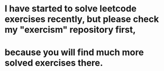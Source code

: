 # I have started to solve leetcode exercises recently, but please check my "exercism" repository first,
# because you will find much more solved exercises there.
